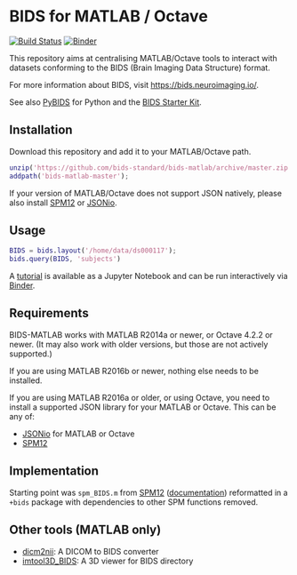 # BIDS for MATLAB / Octave
[![Build Status](https://travis-ci.com/bids-standard/bids-matlab.svg?branch=master)](https://travis-ci.com/bids-standard/bids-matlab)
[![Binder](https://mybinder.org/badge_logo.svg)](https://mybinder.org/v2/gh/bids-standard/bids-matlab/master?filepath=examples/tutorial.ipynb)

This repository aims at centralising MATLAB/Octave tools to interact with datasets conforming to the BIDS (Brain Imaging Data Structure) format.

For more information about BIDS, visit https://bids.neuroimaging.io/.

See also [PyBIDS](https://github.com/bids-standard/pybids) for Python and the [BIDS Starter Kit](https://github.com/bids-standard/bids-starter-kit).

## Installation

Download this repository and add it to your MATLAB/Octave path.

```Matlab
unzip('https://github.com/bids-standard/bids-matlab/archive/master.zip');
addpath('bids-matlab-master');
```
If your version of MATLAB/Octave does not support JSON natively, please also install [SPM12](https://www.fil.ion.ucl.ac.uk/spm/software/spm12/) or [JSONio](https://github.com/gllmflndn/JSONio).

## Usage

```Matlab
BIDS = bids.layout('/home/data/ds000117');
bids.query(BIDS, 'subjects')
```

A [tutorial](https://github.com/bids-standard/bids-matlab/blob/master/examples/tutorial.ipynb) is available as a Jupyter Notebook and can be run interactively via [Binder](https://mybinder.org/v2/gh/bids-standard/bids-matlab/master?filepath=examples/tutorial.ipynb).

## Requirements

BIDS-MATLAB works with MATLAB R2014a or newer, or Octave 4.2.2 or newer. (It may also work with older versions, but those are not actively supported.)

If you are using MATLAB R2016b or newer, nothing else needs to be installed.

If you are using MATLAB R2016a or older, or using Octave, you need to install a supported JSON library for your MATLAB or Octave. This can be any of:

  * [JSONio](https://github.com/gllmflndn/JSONio) for MATLAB or Octave
  * [SPM12](https://www.fil.ion.ucl.ac.uk/spm/software/spm12/)

## Implementation

Starting point was `spm_BIDS.m` from [SPM12](https://github.com/spm/spm12) ([documentation](https://en.wikibooks.org/wiki/SPM/BIDS#BIDS_parser_and_queries)) reformatted in a `+bids` package with dependencies to other SPM functions removed.

## Other tools (MATLAB only)
- [dicm2nii](https://github.com/xiangruili/dicm2nii): A DICOM to BIDS converter
- [imtool3D_BIDS](https://github.com/tanguyduval/imtool3D_td): A 3D viewer for BIDS directory
